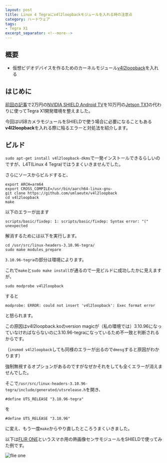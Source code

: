 ```yaml
---
layout: post
title: Linux 4 Tegraにv4l2loopbackモジュールを入れる時の注意点
category: ハードウェア
tags:
- Tegra X1
excerpt_separator: <!--more-->
---
```


## 概要

- 仮想ビデオデバイスを作るためのカーネルモジュール[v4l2loopback](https://github.com/umlaeute/v4l2loopback)を入れる

<!--more-->

## はじめに

[前回の記事](/2016/08/12/Jetson-TX1%E3%81%AE%E4%BB%A3%E3%82%8F%E3%82%8A%E3%81%ABSHIELD-Android-TV%E3%81%A7Tegra-X1%E9%96%8B%E7%99%BA%E7%92%B0%E5%A2%83%E3%82%92%E6%A7%8B%E7%AF%89%E3%81%99%E3%82%8B/)で2万円の[NVIDIA SHIELD Android TV](https://shield.nvidia.com/android-tv)を10万円の[Jetson TX1](http://www.nvidia.co.jp/object/embedded-systems-jp.html)の代わりに使ってTegra X1開発環境を整えました。

今回はUSBカメラモジュールをSHIELDで使う場合に必要になることもある**v4l2loopback**を入れる際に陥るエラーと対処法を紹介します。

## ビルド

```sudo apt-get install v4l2loopback-dkms```で一発インストールできるらしいのですが、L4T(Linux 4 Tegra)ではうまくいきませんでした。

さらにソースからビルドすると、

```
export ARCH=arm64
export CROSS_COMPILE=/usr/bin/aarch64-linux-gnu-
git clone https://github.com/umlaeute/v4l2loopback
cd v4l2loopback
make
```

以下のエラーが出ます

```
scripts/basic/fixdep: 1: scripts/basic/fixdep: Syntax error: "(" unexpected
```

解消するためには以下を実行します。

```
cd /usr/src/linux-headers-3.10.96-tegra/
sudo make modules_prepare
```

```3.10.96-tegra```の部分は環境によります。

これで```make```と```sudo make install```が通るので一見ビルドに成功したかに見えますが、

```
sudo modprobe v4l2loopback
```

すると

```
modprobe: ERROR: could not insert 'v4l2loopback': Exec format error 
```

と怒られます。

この原因はv4l2loopback.koのversion magicが（私の環境では）3.10.96になっていなければならないのに3.10.96-tegraになっているため不一致と判断されるからです。

（```insmod v4l2loopback```しても同様のエラーが出るので```dmesg```すると原因がわかります）

強制無視するオプションがあるのですがなぜかそれをしても全くエラーが消えませんでした。

そこで```/usr/src/linux-headers-3.10.96-tegra/include/generated/utsrelease.h```を開き、

```
#define UTS_RELEASE "3.10.96-tegra"
```

を

```
#define UTS_RELEASE "3.10.96"
```

に変え、もう一度```make```からやり直したところうまくいきました。

以下は[FLIR ONE](http://www.flir.jp/flirone/content/?id=62912)というスマホ用の熱画像センサモジュールをSHIELDで使ってみた例です。

![flie one](/images/post/2016-09-07/flir_one.jpg)